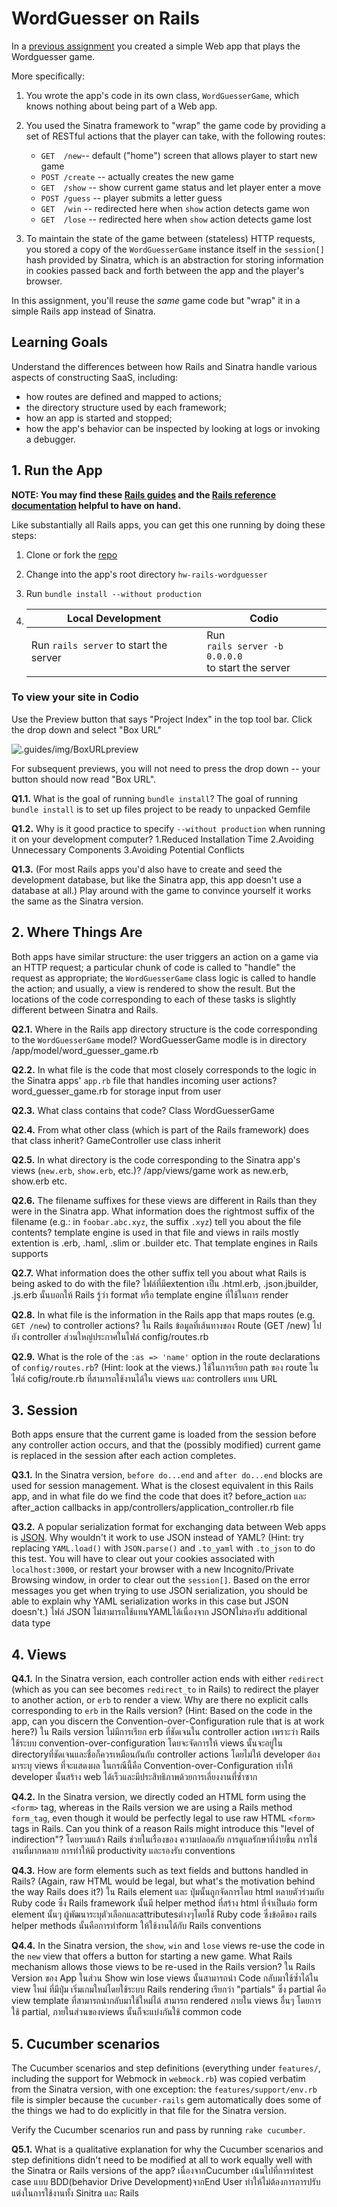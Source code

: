 # WordGuesser on Rails

In a [previous assignment](https://github.com/saasbook/hw-sinatra-saas-wordguesser) you created a simple Web app that plays the Wordguesser game.

More specifically:

1. You wrote the app's code in its own class, `WordGuesserGame`, which knows nothing about being part of a Web app.

2. You used the Sinatra framework to "wrap" the game code by providing a set of RESTful actions that the player can take, with the following routes:

    * `GET  /new`-- default ("home") screen that allows player to start new game
    * `POST /create` -- actually creates the new game
    * `GET  /show` -- show current game status and let player enter a move
    * `POST /guess` -- player submits a letter guess
    * `GET  /win`   -- redirected here when `show` action detects game won
    * `GET  /lose`  -- redirected here when `show` action detects game lost

3. To maintain the state of the game between (stateless) HTTP requests, you stored a copy of the `WordGuesserGame` instance itself in the `session[]` hash provided by Sinatra, which is an abstraction for storing information in cookies passed back and forth between the app and the player's browser.

In this assignment, you'll reuse the *same* game code but "wrap" it in a simple Rails app instead of Sinatra.

## Learning Goals

Understand the differences between how Rails and Sinatra handle various aspects of constructing SaaS, including: 

* how routes are defined and mapped to actions; 
* the directory structure used by each framework;
* how an app is started and stopped; 
* how the app's behavior can be inspected by looking at logs or invoking a debugger. 

## 1. Run the App

**NOTE: You may find these [Rails guides](http://guides.rubyonrails.org/v4.2/) and the [Rails reference documentation](http://api.rubyonrails.org/v4.2.9/) helpful to have on hand.**

Like substantially all Rails apps, you can get this one running by doing these steps:

1. Clone or fork the [repo](https://github.com/saasbook/hw-rails-wordguesser)

2. Change into the app's root directory `hw-rails-wordguesser`

3. Run `bundle install --without production`

4. | Local Development                      	| Codio                                                     	|
    |----------------------------------------	|-----------------------------------------------------------	|
    | Run `rails server` to start the server 	| Run <br>`rails server -b 0.0.0.0`<br> to start the server 	|

### To view your site in Codio
Use the Preview button that says "Project Index" in the top tool bar. Click the drop down and select "Box URL" 

![.guides/img/BoxURLpreview](https://global.codio.com/content/BoxURLpreview.png)

For subsequent previews, you will not need to press the drop down -- your button should now read "Box URL".

**Q1.1.**  What is the goal of running `bundle install`? The goal of running `bundle install` is to set up files project to be ready to unpacked Gemfile

**Q1.2.**  Why is it good practice to specify `--without production` when running  it on your development computer? 1.Reduced Installation Time 2.Avoiding Unnecessary Components 3.Avoiding Potential Conflicts

**Q1.3.** 
(For most Rails apps you'd also have to create and seed the development database, but like the Sinatra app, this app doesn't use a database at all.) 
Play around with the game to convince yourself it works the same as the Sinatra version.

## 2. Where Things Are

Both apps have similar structure: the user triggers an action on a game via an HTTP request; a particular chunk of code is called to "handle" the request as appropriate; the `WordGuesserGame` class logic is called to handle the action; and usually, a view is rendered to show the result.  But the locations of the code corresponding to each of these tasks is slightly different between Sinatra and Rails.

**Q2.1.** Where in the Rails app directory structure is the code corresponding to the `WordGuesserGame` model? WordGuesserGame modle is in directory /app/model/word_guesser_game.rb

**Q2.2.** In what file is the code that most closely corresponds to the  logic in the Sinatra apps' `app.rb` file that handles incoming user actions? word_guesser_game.rb for storage input from user

**Q2.3.** What class contains that code? Class WordGuesserGame

**Q2.4.** From what other class (which is part of the Rails framework) does that class inherit? GameController use class inherit

**Q2.5.** In what directory is the code corresponding to the Sinatra app's views (`new.erb`, `show.erb`, etc.)?  /app/views/game work as new.erb, show.erb etc.

**Q2.6.** The filename suffixes for these views are different in Rails than they were in the Sinatra app.  What information does the rightmost suffix of the filename  (e.g.: in `foobar.abc.xyz`, the suffix `.xyz`) tell you about the file contents?  template engine is used in that file and views in rails mostly extention is .erb, .haml, .slim or .builder etc. That template engines in Rails supports 

**Q2.7.** What information does the  other suffix tell you about what Rails is being asked to do with the file? ไฟล์ที่มีextention เป็น .html.erb, .json.jbuilder, .js.erb นั้นบอกให้ Rails รู้ว่า format หรือ template engine ที่ใช้ในการ render

**Q2.8.** In what file is the information in the Rails app that maps routes (e.g. `GET /new`)  to controller actions? ใน Rails ข้อมูลที่เส้นทางของ Route (GET /new) ไปยัง controller ส่วนใหญ่ประกาศในไฟล์ config/routes.rb 

**Q2.9.** What is the role of the `:as => 'name'` option in the route declarations of `config/routes.rb`?  (Hint: look at the views.) ใช้ในการเรียก path ของ route ในไฟล์ cofig/route.rb ที่สามารถใช้งานได้ใน views และ controllers แทน URL

## 3. Session

Both apps ensure that the current game is loaded from the session before any controller action occurs, and that the (possibly modified) current game is replaced in the session after each action completes.

**Q3.1.** In the Sinatra version, `before do...end` and `after do...end` blocks are used for session management.  What is the closest equivalent in this Rails app, and in what file do we find the code that does it? before_action และ after_action callbacks in app/controllers/application_controller.rb file

**Q3.2.** A popular serialization format for exchanging data between Web apps is [JSON](https://en.wikipedia.org/wiki/JSON).  Why wouldn't it work to use JSON instead of YAML?  (Hint: try replacing `YAML.load()` with `JSON.parse()` and `.to_yaml` with `.to_json` to do this test.  You will have to clear out your cookies associated with `localhost:3000`, or restart your browser with a new Incognito/Private Browsing window, in order to clear out the `session[]`.  Based on the error messages you get when trying to use JSON serialization, you should be able to explain why YAML serialization works in this case but JSON doesn't.) ไฟล์ JSON ไม่สามารถใช้แทนYAMLได้เนื่องจาก JSONไม่รองรับ additional data type

## 4. Views

**Q4.1.** In the Sinatra version, each controller action ends with either `redirect` (which as you can see becomes `redirect_to` in Rails) to redirect the player to another action, or `erb` to render a view.  Why are there no explicit calls corresponding to `erb` in the Rails version? (Hint: Based on the code in the app, can you discern the Convention-over-Configuration rule that is at work here?) ใน Rails version ไม่มีการเรียก erb ที่ชัดเจนใน controller action เพราะว่า Rails ใช้ระบบ convention-over-configuration โดยจะจัดการให้ views นั้นจะอยู่ใน directoryที่ชัดเจนและชื่อก็ควรเหมือนกันกับ controller actions โดยไม่ให้ developer ต้องมาระบุ views ที่จะแสดงผล ในกรณีนี้คือ Convention-over-Configuration ทำให้ developer นั้นสร้าง web ได้เร็วและมีประสิทธิภาพด้วยการเลี่ยงงานที่ซ้ำซาก

**Q4.2.** In the Sinatra version, we directly coded an HTML form using the `<form>` tag, whereas in the Rails version we are using a Rails method `form_tag`, even though it would be perfectly legal to use raw HTML `<form>` tags in Rails.  Can you think of a reason Rails might introduce this "level of indirection"? โดยรวมแล้ว Rails ช่วยในเรื่องของ ความปลอดภัย การดูแลรักษาที่ง่ายขึ้น การใช้งานที่มากหลาย การทำให้มี productivity และรองรับ conventions

**Q4.3.** How are form elements such as text fields and buttons handled in Rails?  (Again, raw HTML would be legal, but what's the motivation behind the way Rails does it?) ใน Rails element และ ปุ่มนั้นถูกจัดการโดย html หลายตัวร่วมกับ Ruby code ซึ่ง Rails framework นั้นมี helper method ที่สร้าง html ที่จำเป็นต่อ form element นั้นๆ ผู้พัฒนาระบุตัวเลือกและattributesต่างๆโดยใช้ Ruby code ซึ่งข้อดีของ rails helper methods นั้นคือการทำform ให้ใช้งานได้กับ Rails conventions

**Q4.4.** In the Sinatra version, the `show`, `win` and `lose` views re-use the code in the `new` view that offers a button for starting a new game. What Rails mechanism allows those views to be re-used in the Rails version? ใน Rails Version ของ App ในส่วน Show win lose views นั้นสามารถนำ Code กลับมาใช้ซ้ำได้ใน view ใหม่ ที่มีปุ่ม เริ่มเกมใหม่โดยใช้ระบบ Rails rendering เรียกว่า "partials" ซึ่ง partial คือ view template ที่สามารถนำกลับมาใช้ใหม่ได้ สามารถ rendered ภายใน views อื่นๆ โดยการใช้ partial, ภายในส่วนของviews นั้นก็จะแบ่งกันใช้ common code 

## 5. Cucumber scenarios

The Cucumber scenarios and step definitions (everything under `features/`, including the support for Webmock in `webmock.rb`) was copied verbatim from the Sinatra version, with one exception: the `features/support/env.rb` file is simpler because the `cucumber-rails` gem automatically does some of the things we had to do explicitly in that file for the Sinatra version.

Verify the Cucumber scenarios run and pass by running `rake cucumber`.

**Q5.1.** What is a qualitative explanation for why the Cucumber scenarios and step definitions didn't need to be modified at all to work equally well with the Sinatra or Rails versions of the app? เนื่องจากCucumber เน้นไปที่การทำtest case แบบ BDD(behavior Drive Development)จากEnd User ทำให้ไม่ต้องการการปรับแต่งในการใช้งานทั้ง Sinitra และ Rails
